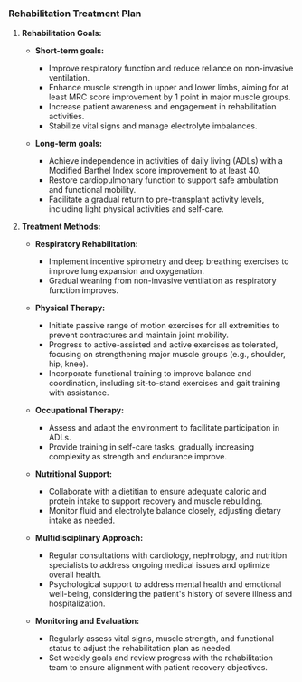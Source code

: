 ### Rehabilitation Treatment Plan

1. **Rehabilitation Goals:**
   - **Short-term goals:**
     - Improve respiratory function and reduce reliance on non-invasive ventilation.
     - Enhance muscle strength in upper and lower limbs, aiming for at least MRC score improvement by 1 point in major muscle groups.
     - Increase patient awareness and engagement in rehabilitation activities.
     - Stabilize vital signs and manage electrolyte imbalances.

   - **Long-term goals:**
     - Achieve independence in activities of daily living (ADLs) with a Modified Barthel Index score improvement to at least 40.
     - Restore cardiopulmonary function to support safe ambulation and functional mobility.
     - Facilitate a gradual return to pre-transplant activity levels, including light physical activities and self-care.

2. **Treatment Methods:**
   - **Respiratory Rehabilitation:**
     - Implement incentive spirometry and deep breathing exercises to improve lung expansion and oxygenation.
     - Gradual weaning from non-invasive ventilation as respiratory function improves.

   - **Physical Therapy:**
     - Initiate passive range of motion exercises for all extremities to prevent contractures and maintain joint mobility.
     - Progress to active-assisted and active exercises as tolerated, focusing on strengthening major muscle groups (e.g., shoulder, hip, knee).
     - Incorporate functional training to improve balance and coordination, including sit-to-stand exercises and gait training with assistance.

   - **Occupational Therapy:**
     - Assess and adapt the environment to facilitate participation in ADLs.
     - Provide training in self-care tasks, gradually increasing complexity as strength and endurance improve.

   - **Nutritional Support:**
     - Collaborate with a dietitian to ensure adequate caloric and protein intake to support recovery and muscle rebuilding.
     - Monitor fluid and electrolyte balance closely, adjusting dietary intake as needed.

   - **Multidisciplinary Approach:**
     - Regular consultations with cardiology, nephrology, and nutrition specialists to address ongoing medical issues and optimize overall health.
     - Psychological support to address mental health and emotional well-being, considering the patient's history of severe illness and hospitalization.

   - **Monitoring and Evaluation:**
     - Regularly assess vital signs, muscle strength, and functional status to adjust the rehabilitation plan as needed.
     - Set weekly goals and review progress with the rehabilitation team to ensure alignment with patient recovery objectives.

